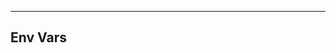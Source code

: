 <!-- Space: Projects -->
<!-- Parent: SlidesKubernetes -->
<!-- Title: Env Vars SlidesKubernetes -->

<!-- Label: SlidesKubernetes -->
<!-- Label: Project -->
<!-- Label: Env Vars -->
<!-- Include: disclaimer.md -->
<!-- Include: ac:toc -->

---

## Env Vars
